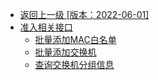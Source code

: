 - [返回上一级 [版本：2022-06-01]](开放API/云规范接口/版本：2022-06-01/_sidebar.md)
- [准入相关接口](开放API/云规范接口/版本：2022-06-01/准入相关接口/)
  - [批量添加MAC白名单](开放API/云规范接口/版本：2022-06-01/准入相关接口/批量添加MAC白名单.md)
  - [批量添加交换机](开放API/云规范接口/版本：2022-06-01/准入相关接口/批量添加交换机.md)
  - [查询交换机分组信息](开放API/云规范接口/版本：2022-06-01/准入相关接口/查询交换机分组信息.md)
